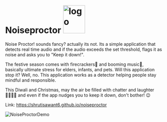 # Noiseproctor <img width="70" height="90" alt="logo" src="https://github.com/user-attachments/assets/f26c0aa8-e5b3-4e25-8c37-afaa71d7f466" />


Noise Proctor! sounds fancy? actually its not. Its a simple application that detects real time audio and if the audio exceeds the set threshold, flags it as noise and asks you to "Keep it down!". 

The festive season comes with firecrackers🧨 and booming music📢,  basically ultimate stress for elders, infants, and pets. Will this application stop it? Well, no. This application works as a detector helping people stay mindful and responsible.

This Diwali and Christmas, may the air be filled with chatter and laughter 👩‍👩‍👧‍👦 and even if the app nudges you to keep it down, don't bother! 😉

Link: https://shrutisawant6.github.io/noiseproctor 

![NoiseProctorDemo](https://github.com/user-attachments/assets/1de4f5aa-534b-4752-ae07-710987bdd69f)
